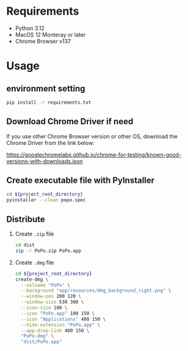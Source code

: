 # Requirements

- Python 3.12
- MacOS 12 Monteray or later
- Chrome Browser v137

# Usage

## environment setting

```bash
pip install -r requirements.txt
```

## Download Chrome Driver if need

If you use other Chrome Browser version or other OS, download the Chrome Driver from the link below:<br>

https://googlechromelabs.github.io/chrome-for-testing/known-good-versions-with-downloads.json

## Create executable file with PyInstaller

```bash
cd ${project_root_directory}
pyinstaller --clean popo.spec
```

## Distribute

1. Create `.zip` file

   ```bash
   cd dist
   zip -r PoPo.zip PoPo.app
   ```
2. Create `.dmg` file

   ```bash
   cd ${project_root_directory}
   create-dmg \
     --volname "PoPo" \
     --background "app/resources/dmg_background_right.png" \
     --window-pos 200 120 \
     --window-size 530 300 \
     --icon-size 100 \
     --icon "PoPo.app" 100 150 \
     --icon "Applications" 400 150 \
     --hide-extension "PoPo.app" \
     --app-drop-link 400 150 \
     "PoPo.dmg" \
     "dist/PoPo.app"
   ```
